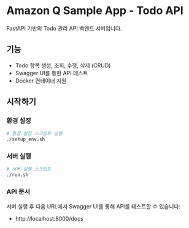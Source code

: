 # Amazon Q Sample App - Todo API

FastAPI 기반의 Todo 관리 API 백엔드 서버입니다.

## 기능

- Todo 항목 생성, 조회, 수정, 삭제 (CRUD)
- Swagger UI를 통한 API 테스트
- Docker 컨테이너 지원

## 시작하기

### 환경 설정

```bash
# 환경 설정 스크립트 실행
./setup_env.sh
```

### 서버 실행

```bash
# 서버 실행 스크립트
./run.sh
```

### API 문서

서버 실행 후 다음 URL에서 Swagger UI를 통해 API를 테스트할 수 있습니다:
- http://localhost:8000/docs
